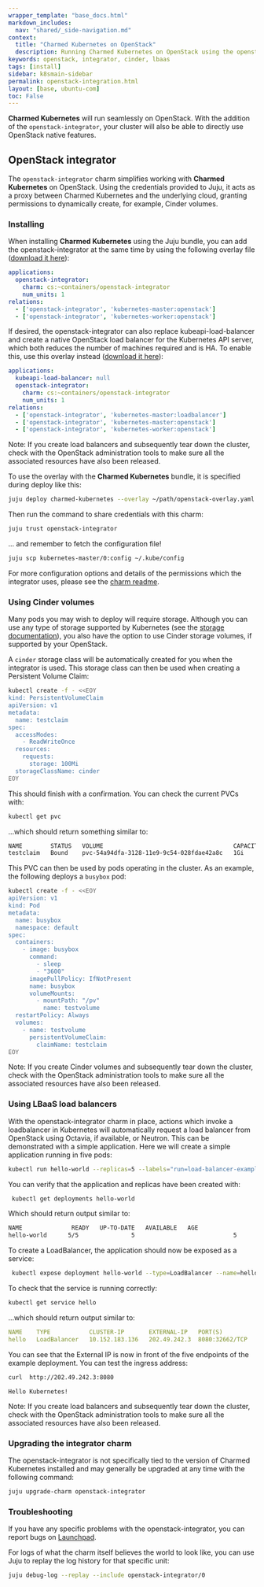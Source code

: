 ```yaml
---
wrapper_template: "base_docs.html"
markdown_includes:
  nav: "shared/_side-navigation.md"
context:
  title: "Charmed Kubernetes on OpenStack"
  description: Running Charmed Kubernetes on OpenStack using the openstack-integrator.
keywords: openstack, integrator, cinder, lbaas
tags: [install]
sidebar: k8smain-sidebar
permalink: openstack-integration.html
layout: [base, ubuntu-com]
toc: False
---
```


**Charmed Kubernetes** will run seamlessly
on OpenStack. With the addition of the `openstack-integrator`, your cluster
will also be able to directly use OpenStack native features.


## OpenStack integrator

The `openstack-integrator` charm simplifies working with **Charmed Kubernetes** on OpenStack. Using the
credentials provided to Juju, it acts as a proxy between Charmed Kubernetes and the underlying cloud,
granting permissions to dynamically create, for example, Cinder volumes.

### Installing

When installing **Charmed Kubernetes** using the Juju bundle, you can add the openstack-integrator at
the same time by using the following overlay file
([download it here][asset-openstack-overlay]):

```yaml
applications:
  openstack-integrator:
    charm: cs:~containers/openstack-integrator
    num_units: 1
relations:
  - ['openstack-integrator', 'kubernetes-master:openstack']
  - ['openstack-integrator', 'kubernetes-worker:openstack']
```

If desired, the openstack-integrator can also replace kubeapi-load-balancer and create a native OpenStack
load balancer for the Kubernetes API server, which both reduces the number of machines required and is
HA. To enable this, use this overlay instead ([download it here][asset-openstack-lb-overlay]):

```yaml
applications:
  kubeapi-load-balancer: null
  openstack-integrator:
    charm: cs:~containers/openstack-integrator
    num_units: 1
relations:
  - ['openstack-integrator', 'kubernetes-master:loadbalancer']
  - ['openstack-integrator', 'kubernetes-master:openstack']
  - ['openstack-integrator', 'kubernetes-worker:openstack']
```

<div class="p-notification--caution">
  <p markdown="1" class="p-notification__response">
    <span class="p-notification__status">Note:</span>
If you create load balancers and subsequently tear down the cluster, check with
the OpenStack administration tools to make sure all the associated resources
have also been released.
  </p>
</div>

To use the overlay with the **Charmed Kubernetes** bundle, it is specified during deploy like this:

```bash
juju deploy charmed-kubernetes --overlay ~/path/openstack-overlay.yaml
```

Then run the command to share credentials with this charm:

```bash
juju trust openstack-integrator
```

... and remember to fetch the configuration file!

```bash
juju scp kubernetes-master/0:config ~/.kube/config
```

For more configuration options and details of the permissions which the integrator uses,
please see the [charm readme][openstack-integrator-readme].

### Using Cinder volumes

Many  pods you may wish to deploy will require storage. Although you can use any type
of storage supported by Kubernetes (see the [storage documentation][storage]), you
also have the option to use Cinder storage volumes, if supported by your OpenStack.

A `cinder` storage class will be automatically created for you when the integrator is
used.  This storage class can then be used when creating a Persistent Volume Claim:

```bash
kubectl create -f - <<EOY
kind: PersistentVolumeClaim
apiVersion: v1
metadata:
  name: testclaim
spec:
  accessModes:
    - ReadWriteOnce
  resources:
    requests:
      storage: 100Mi
  storageClassName: cinder
EOY
```

This should finish with a confirmation. You can check the current PVCs with:

```bash
kubectl get pvc
```

...which should return something similar to:

```bash
NAME        STATUS   VOLUME                                     CAPACITY   ACCESS MODES   STORAGECLASS   AGE
testclaim   Bound    pvc-54a94dfa-3128-11e9-9c54-028fdae42a8c   1Gi        RWO            cinder         9s
```

This PVC can then be used by pods operating in the cluster. As an example, the following
deploys a `busybox` pod:

```bash
kubectl create -f - <<EOY
apiVersion: v1
kind: Pod
metadata:
  name: busybox
  namespace: default
spec:
  containers:
    - image: busybox
      command:
        - sleep
        - "3600"
      imagePullPolicy: IfNotPresent
      name: busybox
      volumeMounts:
        - mountPath: "/pv"
          name: testvolume
  restartPolicy: Always
  volumes:
    - name: testvolume
      persistentVolumeClaim:
        claimName: testclaim
EOY
```

<div class="p-notification--caution">
  <p markdown="1" class="p-notification__response">
    <span class="p-notification__status">Note:</span>
If you create Cinder volumes and subsequently tear down the cluster, check with
the OpenStack administration tools to make sure all the associated resources
have also been released.
  </p>
</div>

### Using LBaaS load balancers

With the openstack-integrator charm in place, actions which invoke a
loadbalancer in Kubernetes will automatically request a load balancer from
OpenStack using Octavia, if available, or Neutron. This can be demonstrated
with a simple application. Here we will create a simple application running in
five pods:

```bash
kubectl run hello-world --replicas=5 --labels="run=load-balancer-example" --image=gcr.io/google-samples/node-hello:1.0  --port=8080
```

You can verify that the application and replicas have been created with:

```bash
 kubectl get deployments hello-world
 ```

 Which should return output similar to:

 ```bash
 NAME              READY   UP-TO-DATE   AVAILABLE   AGE
 hello-world      5/5               5                            5             2m38s
```

To create a LoadBalancer, the application should now be exposed as a service:

```bash
 kubectl expose deployment hello-world --type=LoadBalancer --name=hello
 ```

To check that the service is running correctly:

```bash
kubectl get service hello
```

...which should return output similar to:

```yaml
NAME    TYPE           CLUSTER-IP       EXTERNAL-IP   PORT(S)          AGE
hello   LoadBalancer   10.152.183.136   202.49.242.3  8080:32662/TCP   2m
```

You can see that the External IP is now in front of the five endpoints of the
example deployment. You can test the ingress address:

```bash
curl  http://202.49.242.3:8080
```
```
Hello Kubernetes!
```

<div class="p-notification--caution">
  <p markdown="1" class="p-notification__response">
    <span class="p-notification__status">Note:</span>
If you create load balancers and subsequently tear down the cluster, check with
the OpenStack administration tools to make sure all the associated resources
have also been released.
  </p>
</div>

### Upgrading the integrator charm

The openstack-integrator is not specifically tied to the version of Charmed Kubernetes installed and may
generally be upgraded at any time with the following command:

```bash
juju upgrade-charm openstack-integrator
```

### Troubleshooting

If you have any specific problems with the openstack-integrator, you can report bugs on
[Launchpad][bugs].

For logs of what the charm itself believes the world to look like, you can use Juju to replay
the log history for that specific unit:

```bash
juju debug-log --replay --include openstack-integrator/0
```


<!-- LINKS -->

[asset-openstack-overlay]: https://raw.githubusercontent.com/charmed-kubernetes/kubernetes-docs/master/assets/openstack-overlay.yaml
[asset-openstack-lb-overlay]: https://raw.githubusercontent.com/charmed-kubernetes/kubernetes-docs/master/assets/openstack-lb-overlay.yaml
[storage]: /kubernetes/docs/storage
[bugs]: https://bugs.launchpad.net/charmed-kubernetes
[openstack-integrator-readme]: https://jujucharms.com/u/containers/openstack-integrator/
